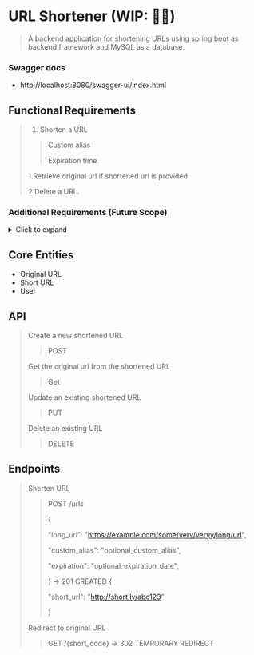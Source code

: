 # URL Shortener (WIP: 👷🔧)
> A backend application for shortening URLs using spring boot as backend framework
> and MySQL as a database.

### Swagger docs
- http://localhost:8080/swagger-ui/index.html


## Functional Requirements
> 1. Shorten a URL
>> Custom alias
>>
>> Expiration time
>
> 1.Retrieve original url if shortened url is provided.
>
> 2.Delete a URL.

### Additional Requirements (Future Scope)
<details>
<summary>Click to expand</summary>

1. Shorten URL with custom alias.

2. Specify expiration date.

3. User Authentication

4. Analytics on clicks

</details>

## Core Entities
- Original URL
- Short URL
- User

## API
> Create a new shortened URL
>> POST
>
> Get the original url from the shortened URL
>> Get
>
> Update an existing shortened URL
>> PUT
>
> Delete an existing URL
>> DELETE

## Endpoints
> Shorten URL
>> POST /urls
>>
>>{
>>
>>    "long_url": "https://example.com/some/very/veryy/long/url",
>>
>>    "custom_alias": "optional_custom_alias",
>>
>>    "expiration": "optional_expiration_date",
>>
>>}
>> -> 201 CREATED
>>{
>>
>>  "short_url": "http://short.ly/abc123"
>>
>>}
>
> Redirect to original URL
>> GET /{short_code}  -> 302 TEMPORARY REDIRECT